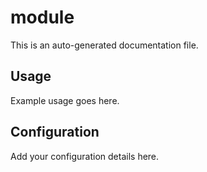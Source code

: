 # module

This is an auto-generated documentation file.

## Usage

Example usage goes here.

## Configuration

Add your configuration details here.